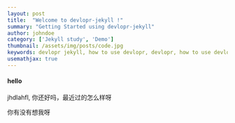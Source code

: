 ```yaml
---
layout: post
title:  "Welcome to devlopr-jekyll !"
summary: "Getting Started using devlopr-jekyll"
author: johndoe
category: ['Jekyll study', 'Demo']
thumbnail: /assets/img/posts/code.jpg
keywords: devlopr jekyll, how to use devlopr, devlopr, how to use devlopr-jekyll, devlopr-jekyll tutorial,best jekyll themes
usemathjax: true
---
```



#### hello

jhdlahfl,
你还好吗，最近过的怎么样呀

你有没有想我呀
